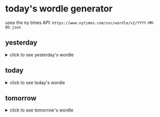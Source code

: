 # today's wordle generator

uses the ny times API: `https://www.nytimes.com/svc/wordle/v2/YYYY-MM-DD.json`

## yesterday

<details>
    <summary>click to see yesterday's wordle</summary>

    defer

</details>

## today

<details>
    <summary>click to see today's wordle</summary>

    coven

</details>

## tomorrow

<details>
    <summary>click to see tomorrow's wordle</summary>

    quill

</details>
